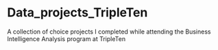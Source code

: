 # Data_projects_TripleTen
A collection of choice projects I completed while attending the Business Intelligence Analysis program at TripleTen
